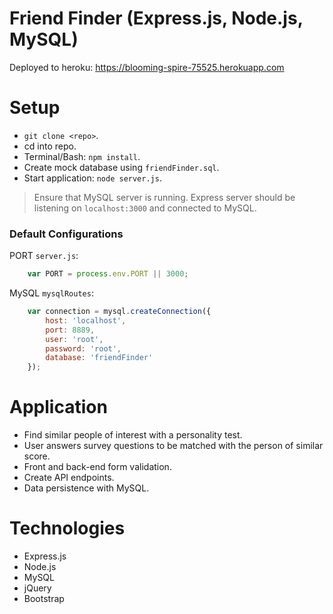 # Friend Finder (Express.js, Node.js, MySQL)
Deployed to heroku: https://blooming-spire-75525.herokuapp.com

# Setup
- `git clone <repo>`.
- cd into repo.
- Terminal/Bash: `npm install`.
- Create mock database using `friendFinder.sql`.
- Start application: `node server.js`.
> Ensure that MySQL server is running.
> Express server should be listening on `localhost:3000` and connected to MySQL.

### Default Configurations
PORT `server.js`:

```javascript
    var PORT = process.env.PORT || 3000;
```

MySQL `mysqlRoutes`:

```javascript
    var connection = mysql.createConnection({
        host: 'localhost',
        port: 8889,
        user: 'root',
        password: 'root',
        database: 'friendFinder'
    });
```

# Application
- Find similar people of interest with a personality test.
- User answers survey questions to be matched with the person of similar score.
- Front and back-end form validation.
- Create API endpoints.
- Data persistence with MySQL.

# Technologies
- Express.js
- Node.js
- MySQL
- jQuery
- Bootstrap
